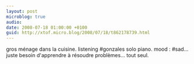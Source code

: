 ```yaml
---
layout: post
microblog: true
audio: 
date: 2008-07-18 01:00:00 +0100
guid: http://xtof.micro.blog/2008/07/18/t862178739.html
---
```

gros ménage dans la cuisine. listening #gonzales solo piano. mood : #sad... juste besoin d'apprendre à résoudre problèmes... tout seul.
